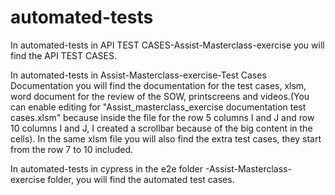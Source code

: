 # automated-tests
In automated-tests in API TEST CASES-Assist-Masterclass-exercise you will find the API TEST CASES.

In automated-tests in Assist-Masterclass-exercise-Test Cases Documentation you will find the documentation for the test cases, xlsm, word document for the review of the SOW, printscreens and videos.(You can enable editing for "Assist_masterclass_exercise documentation test cases.xlsm" because inside the file for the row 5 columns I and J and row 10 columns I and J, I created a scrollbar because of the big content in the cells).
In the same xlsm file you will also find the extra test cases, they start from the row 7 to 10 included.


In automated-tests in cypress in the e2e folder -Assist-Masterclass-exercise folder, you will find the automated test cases.

